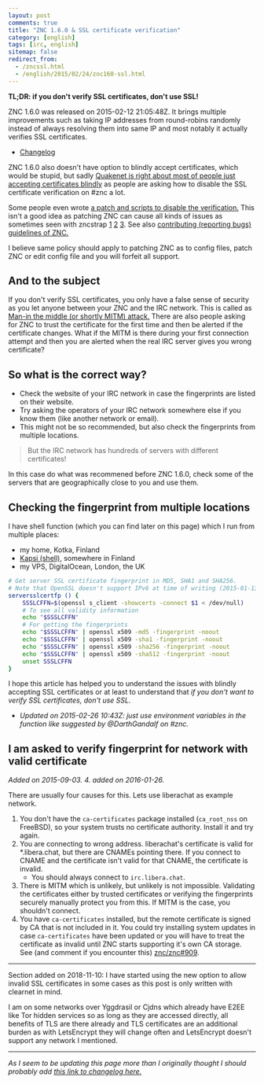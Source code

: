```yaml
---
layout: post
comments: true
title: "ZNC 1.6.0 & SSL certificate verification"
category: [english]
tags: [irc, english]
sitemap: false
redirect_from:
  - /zncssl.html
  - /english/2015/02/24/znc160-ssl.html
---
```


**TL;DR: if you don't verify SSL certificates, don't use SSL!**

ZNC 1.6.0 was released on 2015-02-12 21:05:48Z. It brings multiple
improvements such as taking IP addresses from round-robins randomly instead
of always resolving them into same IP and most notably it actually verifies
SSL certificates.

- [Changelog](https://wiki.znc.in/ChangeLog/1.6.0)

ZNC 1.6.0 also doesn't have option to blindly accept certificates, which
would be stupid, but sadly
[Quakenet is right about most of people just accepting certificates blindly](https://www.quakenet.org/articles/99-trust-is-not-transitive-or-why-irc-over-ssl-is-pointless)
as people are asking how to disable the SSL certificate verification on
\#znc a lot.

Some people even wrote [a patch and scripts to disable the verification.](https://gist.github.com/KindOne-/52cfade7b937ee8b4c37)
This isn't a good idea as patching ZNC can cause all kinds of issues as
sometimes seen with zncstrap [1](https://github.com/ProjectFirrre/zncstrap/issues/16) [2](https://github.com/ProjectFirrre/zncstrap/issues/18) [3](https://github.com/znc/znc/issues/384).
See also [contributing (reporting bugs) guidelines of ZNC.](https://github.com/znc/znc/issues/384)

I believe same policy should apply to patching ZNC as to config files,
patch ZNC or edit config file and you will forfeit all support.

## And to the subject

If you don't verify SSL certificates, you only have a false sense of
security as you let anyone between your ZNC and the IRC network. This is
called as [Man-in the middle (or shortly MITM) attack.](https://en.wikipedia.org/wiki/Man-in-the-middle_attack)
There are also people asking for ZNC to trust the certificate for the
first time and then be alerted if the certificate changes. What if the
MITM is there during your first connection attempt and then you are
alerted when the real IRC server gives you wrong certificate?

## So what is the correct way?

- Check the website of your IRC network in case the fingerprints are
  listed on their website.
- Try asking the operators of your IRC network somewhere else if you know
  them (like another network or email).
- This might not be so recommended, but also check the fingerprints from
  multiple locations.

> But the IRC network has hundreds of servers with different certificates!

In this case do what was recommened before ZNC 1.6.0, check some of the
servers that are geographically close to you and use them.

## Checking the fingerprint from multiple locations

I have shell function (which you can find later on this page) which I run
from multiple places:

- my home, Kotka, Finland
- [Kapsi (shell)](https://www.kapsi.fi/english.html), somewhere in Finland
- my VPS, DigitalOcean, London, the UK

```bash
# Get server SSL certificate fingerprint in MD5, SHA1 and SHA256.
# Note that OpenSSL doesn't support IPv6 at time of writing (2015-01-13).
serversslcertfp () {
    SSSLCFFN=$(openssl s_client -showcerts -connect $1 < /dev/null)
    # To see all validity information
    echo "$SSSLCFFN"
    # For getting the fingerprints
    echo "$SSSLCFFN" | openssl x509 -md5 -fingerprint -noout
    echo "$SSSLCFFN" | openssl x509 -sha1 -fingerprint -noout
    echo "$SSSLCFFN" | openssl x509 -sha256 -fingerprint -noout
    echo "$SSSLCFFN" | openssl x509 -sha512 -fingerprint -noout
    unset SSSLCFFN
}
```

I hope this article has helped you to understand the issues with blindly
accepting SSL certificates or at least to understand that _if you don't
want to verify SSL certificates, don't use SSL._

- _Updated on 2015-02-26 10:43Z: just use environment variables in the
  function like suggested by @DarthGandalf on \#znc._

## I am asked to verify fingerprint for network with valid certificate

_Added on 2015-09-03. 4. added on 2016-01-26._

There are usually four causes for this. Lets use liberachat as example
network.

1. You don't have the `ca-certificates` package installed (`ca_root_nss`
   on FreeBSD), so your system trusts no certificate authority. Install it
   and try again.
2. You are connecting to wrong address. liberachat's certificate is valid for
   \*.libera.chat, but there are CNAMEs pointing there. If you connect to
   CNAME and the certificate isn't valid for that CNAME, the certificate
   is invalid.
   - You should always connect to `irc.libera.chat`.
3. There is MITM which is unlikely, but unlikely is not impossible.
   Validating the certificates either by trusted certificates or verifying
   the fingerprints securely manually protect you from this. If MITM is the
   case, you shouldn't connect.
4. You have `ca-certificates` installed, but the remote certificate is
   signed by CA that is not included in it. You could try installing
   system updates in case `ca-certificates` have been updated or you will
   have to treat the certificate as invalid until ZNC starts supporting
   it's own CA storage. See (and comment if you encounter this)
   [znc/znc#909](https://github.com/znc/znc/issues/909).

---

Section added on 2018-11-10: I have started using the new option to allow
invalid SSL certificates in some cases as this post is only written with
clearnet in mind.

I am on some networks over Yggdrasil or Cjdns which already have E2EE like
Tor hidden services so as long as they are accessed directly, all benefits
of TLS are there already and TLS certificates are an additional burden as
with LetsEncrypt they will change often and LetsEncrypt doesn't support
any network I mentioned.

---

_As I seem to be updating this page more than I originally thought I should
probably add [this link to changelog here.](https://github.com/Mikaela/mikaela.github.io/commits/master/_posts/2015-02-24-znc160-ssl.md)_
